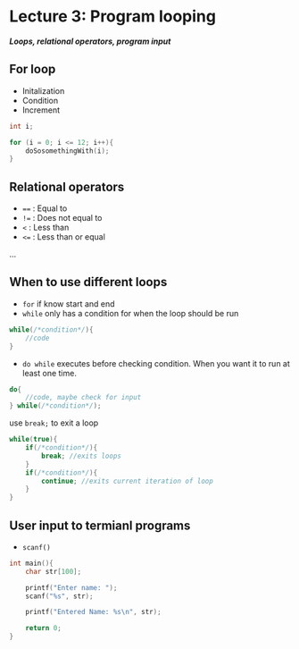 # Lecture 3: Program looping

___Loops, relational operators, program input___

## For loop

- Initalization
- Condition
- Increment

```c
int i;

for (i = 0; i <= 12; i++){
    doSosomethingWith(i);
}
```

## Relational operators

- `==` : Equal to
- `!=` : Does not equal to
- `<` : Less than
- `<=` : Less than or equal

...

## When to use different loops

- `for` if know start and end
- `while` only has a condition for when the loop should be run

```c
while(/*condition*/){
    //code
}
```

- `do while` executes before checking condition. When you want it to run at least one time.

```c
do{
    //code, maybe check for input
} while(/*condition*/);
```

use `break;` to exit a loop

```c
while(true){
    if(/*condition*/){
        break; //exits loops
    }
    if(/*condition*/){
        continue; //exits current iteration of loop
    }
}

```

## User input to termianl programs

- `scanf()`

```c
int main(){
    char str[100];

    printf("Enter name: ");
    scanf("%s", str);

    printf("Entered Name: %s\n", str);

    return 0;
}

```
